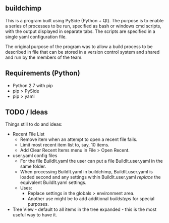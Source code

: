 ## buildchimp

This is a program built using PySide (Python + Qt). The purpose is to enable a series of processes to be run, specified as bash or windows cmd scripts, with the output displayed in separate tabs. The scripts are specified in a single yaml configuration file.

The original purpose of the program was to allow a build process to be described in file that can be stored in a version control system and shared and run by the members of the team.

## Requirements (Python)

* Python 2.7 with pip
* pip > PySide
* pip > yaml

## TODO / Ideas

Things still to do and ideas:

* Recent File List
  * Remove item when an attempt to open a recent file fails.
  * Limit most recent item list to, say, 10 items.
  * Add Clear Recent Items menu in File > Open Recent.
* user.yaml config files
  * For the file BuildIt.yaml the user can put a file BuildIt.user.yaml in the same folder.
  * When processing BuildIt.yaml in buildchimp, BuildIt.user.yaml is loaded second and any settings within BuildIt.user.yaml *replace* the equivalent BuildIt.yaml settings.
  * Uses:
    * Replace settings in the globals > environment area.
    * Another use might be to add additional *buildsteps* for special purposes. 
* Tree View - default to all items in the tree expanded - this is the most useful way to have it.

